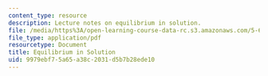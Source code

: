 ```yaml
---
content_type: resource
description: Lecture notes on equilibrium in solution.
file: /media/https%3A/open-learning-course-data-rc.s3.amazonaws.com/5-60-thermodynamics-kinetics-spring-2008/9979ebf75a65a38c2031d5b7b28ede10_lec_16.pdf
file_type: application/pdf
resourcetype: Document
title: Equilibrium in Solution
uid: 9979ebf7-5a65-a38c-2031-d5b7b28ede10
---
```

